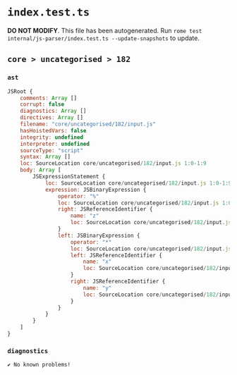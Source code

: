 # `index.test.ts`

**DO NOT MODIFY**. This file has been autogenerated. Run `rome test internal/js-parser/index.test.ts --update-snapshots` to update.

## `core > uncategorised > 182`

### `ast`

```javascript
JSRoot {
	comments: Array []
	corrupt: false
	diagnostics: Array []
	directives: Array []
	filename: "core/uncategorised/182/input.js"
	hasHoistedVars: false
	integrity: undefined
	interpreter: undefined
	sourceType: "script"
	syntax: Array []
	loc: SourceLocation core/uncategorised/182/input.js 1:0-1:9
	body: Array [
		JSExpressionStatement {
			loc: SourceLocation core/uncategorised/182/input.js 1:0-1:9
			expression: JSBinaryExpression {
				operator: "%"
				loc: SourceLocation core/uncategorised/182/input.js 1:0-1:9
				right: JSReferenceIdentifier {
					name: "z"
					loc: SourceLocation core/uncategorised/182/input.js 1:8-1:9 (z)
				}
				left: JSBinaryExpression {
					operator: "*"
					loc: SourceLocation core/uncategorised/182/input.js 1:0-1:5
					left: JSReferenceIdentifier {
						name: "x"
						loc: SourceLocation core/uncategorised/182/input.js 1:0-1:1 (x)
					}
					right: JSReferenceIdentifier {
						name: "y"
						loc: SourceLocation core/uncategorised/182/input.js 1:4-1:5 (y)
					}
				}
			}
		}
	]
}
```

### `diagnostics`

```
✔ No known problems!

```
